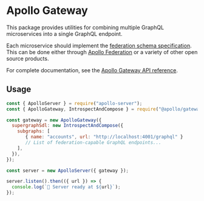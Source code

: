 # Apollo Gateway

This package provides utilities for combining multiple GraphQL microservices into a single GraphQL endpoint.

Each microservice should implement the [federation schema specification](https://www.apollographql.com/docs/apollo-server/federation/federation-spec/). This can be done either through [Apollo Federation](https://github.com/apollographql/federation/tree/HEAD/subgraph-js) or a variety of other open source products.

For complete documentation, see the [Apollo Gateway API reference](https://www.apollographql.com/docs/apollo-server/api/apollo-gateway/).

## Usage

```js
const { ApolloServer } = require("apollo-server");
const { ApolloGateway, IntrospectAndCompose } = require("@apollo/gateway");

const gateway = new ApolloGateway({
  supergraphSdl: new IntrospectAndCompose({
    subgraphs: [
       { name: "accounts", url: "http://localhost:4001/graphql" }
       // List of federation-capable GraphQL endpoints...
    ],
  }),
});

const server = new ApolloServer({ gateway });

server.listen().then(({ url }) => {
  console.log(`🚀 Server ready at ${url}`);
});
```

